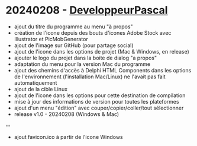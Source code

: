 # 20240208 - [DeveloppeurPascal](https://github.com/DeveloppeurPascal)

* ajout du titre du programme au menu "à propos"
* création de l'icone depuis des bouts d'icones Adobe Stock avec Illustrator et PicMobGenerator
* ajout de l'image sur GitHub (pour partage social)
* ajout de l'icone dans les options de projet (Mac & Windows, en release)
* ajouter le logo du projet dans la boite de dialog "a propos"
* adaptation du menu pour la version Mac du programme
* ajout des chemins d'accès à Delphi HTML Components dans les options de l'environnement (l'installation Mac/Linux) ne l'avait pas fait automatiquement
* ajout de la cible Linux
* ajout de l'icone dans les options pour cette destination de compilation
* mise à jour des informations de version pour toutes les plateformes
* ajout d'un menu "édition" avec couper/copier/coller/tout sélectionner
* release v1.0 - 20240208 (Windows & Mac)

--

* ajout favicon.ico à partir de l'icone Windows
